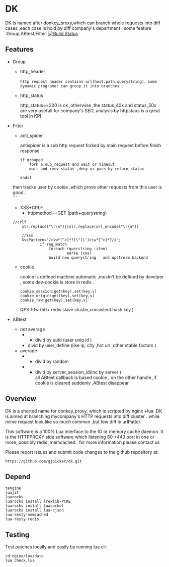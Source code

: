 # DK
DK is named after  donkey_proxy,which can branch whole requests into diff cases ,each case is hold by diff company's department .
some feature :Group,ABtest,Filter.
[![Build
Status](https://travis-ci.org/linsomniac/python-memcached.svg)](https://github.com/facebookarchive/scribe)

## Features
* Group
  * http_header
 		
 		http request header contains url(host,path,querystring)，some dynamic programer can group it into branches .
  * http_status
  
  	  http_status==200 is ok ,otherwise ,the status_40x and status_50x are very usefull for company's SEO, analysis by httpstaus is a great tool in KPI
  	  
* Filter
	* anti_spider  	  
 		
 		antispider is a sub http request forked by main request before finish response
 		```
 		if grouped 
 			fork a sub_request and wait or timeout 
 			wait and recv status ,deny or pass by return_status
 		
 		endif 
    then tracke user by cookie ,which prove other requests from this user  is good . 	
 		```	
   * XSS+CRLF
   		* httpmethod==GET (path+querystring)
   
   	```
	//crlf
        str.replace("\r\n")||str.replace(url_encode("\r\n"))
     
     	//xss
        XssPattern='/>\w*[^>]*?[\"|\']>\w*[^>]*?/i';
				if reg_match 
					foreach (querstring :item) 
							earse (xss)
					build new querystring	and upstream backend
	```
	* cookie
	
		cookie is defined machine automatic ,mustn't be defined by develper , some dev-cookie is store in redis .
		```
		cookie_session:get(key),set(key,v)
		cookie_origin:get(key),set(key,v) 
		cookie_raw:get(key),set(key,v) 
		```
		QPS:10w (50+ redis slave cluster,consistent hash key )   		
* ABtest	
	* not average  		
		* * divid by uuid (user uniq id )
		*  divid by user_define (like ip, city ,hot url ,other stable factors  )
	* average 
		* * divid by random 	
		* * divid by server_session_id(inc by server ) 	 
	all ABtest callback is based cookie , on the other handle ,if cookie is cleared suddenly ,ABtest disappear  	
	 
## Overview
DK is a shorted name for donkey_proxy, which is scripted by  nginx +lua ,DK is aimed at branching mycompany's HTTP requests into diff cluster . while mime request look like so much common ,but few diff in urlPatter. 

This software is a 100% Lua interface to the IO or  memory cache
daemon.  It is the HTTPPROXY side software which listening 80 +443 port 
in one or more, possibly redis ,memcached . for more information please contact us  

Please report issues and submit code changes to the github repository at:

	https://github.com/gjpicker/dk.git

## Depend
```
tengine
luajit
luarocks
luarocks install lrexlib-PCRE
luarocks install luasocket
luarocks install lua-cjson
lua-resty-memcached
lua-resty-redis
```
## Testing

Test patches locally and easily by running lua cli:

    cd nginx/lua/data
    lua check.lua
